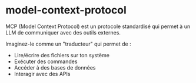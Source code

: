 # model-context-protocol

MCP (Model Context Protocol) est un protocole standardisé qui permet à un LLM de communiquer avec des outils externes.

Imaginez-le comme un "traducteur" qui permet de :

- Lire/écrire des fichiers sur ton système
- Exécuter des commandes
- Accéder à des bases de données
- Interagir avec des APIs
